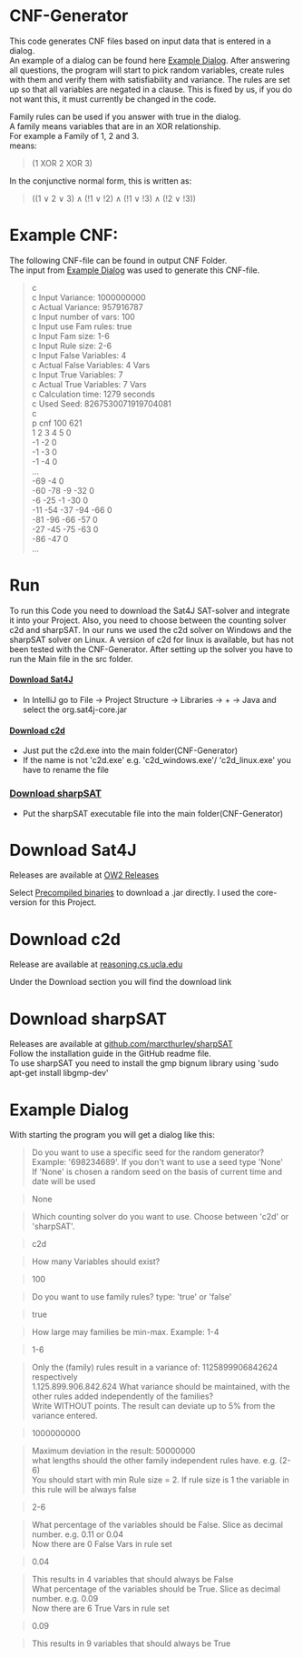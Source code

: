 # CNF-Generator
This code generates CNF files based on input data that is entered in a dialog.  
An example of a dialog can be found here [Example Dialog](#example-dialog). 
After answering all questions, the program will start to pick random variables, 
create rules with them and verify them with satisfiability and variance.
The rules are set up so that all variables are negated in a clause.
This is fixed by us, if you do not want this,
it must currently be changed in the code.  

Family rules can be used if you answer with true in the dialog.  
A family means variables that are in an XOR relationship.  
For example a Family of 1, 2 and 3.  
means:  
> (1 XOR 2 XOR 3)  

In the conjunctive normal form, this is written as:
> ((1 ∨ 2 ∨ 3) ∧ (!1 ∨ !2) ∧ (!1 ∨ !3) ∧ (!2 ∨ !3))

# Example CNF:
The following CNF-file can be found in output CNF Folder.  
The input from [Example Dialog](#example-dialog) was used to generate this CNF-file.
>c  
>c Input Variance: 1000000000  
>c Actual Variance: 957916787  
>c Input number of vars: 100  
>c Input use Fam rules: true  
>c Input Fam size: 1-6  
>c Input Rule size: 2-6  
>c Input False Variables: 4  
>c Actual False Variables: 4 Vars  
>c Input True Variables: 7  
>c Actual True Variables: 7 Vars  
>c Calculation time: 1279 seconds  
>c Used Seed: 8267530071919704081  
>c  
>p cnf 100 621  
>1 2 3 4 5 0  
>-1 -2 0  
>-1 -3 0  
>-1 -4 0  
> ...  
>-69 -4 0  
>-60 -78 -9 -32 0  
>-6 -25 -1 -30 0  
>-11 -54 -37 -94 -66 0  
>-81 -96 -66 -57 0  
>-27 -45 -75 -63 0  
>-86 -47 0  
> ...

# Run
To run this Code you need to download the Sat4J SAT-solver and integrate it into your Project.
Also, you need to choose between the counting solver c2d and sharpSAT.
In our runs we used the c2d solver on Windows and the sharpSAT solver on Linux.
A version of c2d for linux is available, but has not been tested with the CNF-Generator.
After setting up the solver you have to run the Main file in the src folder.

#### [Download Sat4J](#download-sat4j-1)
*  In IntelliJ go to File -> Project Structure -> Libraries -> + -> Java and select the org.sat4j-core.jar
#### [Download c2d](#download-c2d)
*  Just put the c2d.exe into the main folder(CNF-Generator)
*  If the name is not 'c2d.exe' e.g. 'c2d_windows.exe'/ 'c2d_linux.exe' you have to rename the file
### [Download sharpSAT](#download-sharpSAT)
* Put the sharpSAT executable file into the main folder(CNF-Generator)

# Download Sat4J

Releases are available at [OW2 Releases](https://gitlab.ow2.org/sat4j/sat4j/-/releases)

Select [Precompiled binaries](https://release.ow2.org/sat4j/) to download a .jar directly. I used the core-version for this Project.

# Download c2d

Release are available at [reasoning.cs.ucla.edu](http://reasoning.cs.ucla.edu/c2d/)

Under the Download section you will find the download link

# Download sharpSAT

Releases are available at [github.com/marcthurley/sharpSAT](https://github.com/marcthurley/sharpSAT)  
Follow the installation guide in the GitHub readme file.  
To use sharpSAT you need to install the gmp bignum library using 'sudo apt-get install libgmp-dev'

# Example Dialog
With starting the program you will get a dialog like this:

> Do you want to use a specific seed for the random generator?  
Example: '698234689'. If you don't want to use a seed type 'None'  
If 'None' is chosen a random seed on the basis of current time and date will be used

> None

> Which counting solver do you want to use. Choose between 'c2d' or 'sharpSAT'.

> c2d

> How many Variables should exist?  

> 100

> Do you want to use family rules? type: 'true' or 'false'  

> true

> How large may families be min-max. Example: 1-4

>  1-6

> Only the (family) rules result in a variance of: 1125899906842624  
> respectively  
> 1.125.899.906.842.624
> What variance should be maintained, with the other rules added independently of the families?  
> Write WITHOUT points. The result can deviate up to 5% from the variance entered.  

> 1000000000

> Maximum deviation in the result: 50000000  
> what lengths should the other family independent rules have. e.g. (2-6)  
> You should start with min Rule size = 2. If rule size is 1 the variable in this rule will be always false  

> 2-6

> What percentage of the variables should be False. Slice as decimal number. e.g. 0.11 or 0.04  
> Now there are 0 False Vars in rule set

> 0.04

> This results in 4 variables that should always be False  
> What percentage of the variables should be True. Slice as decimal number. e.g. 0.09  
> Now there are 6 True Vars in rule set  

> 0.09

> This results in 9 variables that should always be True  
